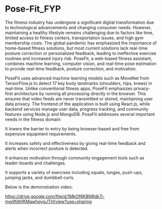 # Pose-Fit_FYP
The fitness industry has undergone a significant digital transformation due to technological advancements and changing consumer needs. However, maintaining a healthy lifestyle remains challenging due to factors like time, limited access to fitness centers, transportation issues, and high gym membership costs. The global pandemic has emphasized the importance of home-based fitness solutions, but most current solutions lack real-time posture correction or personalized feedback, leading to ineffective exercise routines and increased injury risk. PoseFit, a web-based fitness assistant, combines machine learning, computer vision, and real-time pose estimation to provide real-time feedback, posture correction, and motivation.

PoseFit uses advanced machine learning models such as MoveNet from TensorFlow.js to
detect 17 key body landmarks (shoulders, hips, knees) in real-time. Unlike conventional fitness
apps, PoseFit emphasizes privacy-first architecture by running all processing directly in the
browser. This ensures that video feeds are never transmitted or stored, maintaining user data
privacy. The frontend of the application is built using React.js, while backend services manage
user data, progress tracking, and community features using Node.js and MongoDB.
PoseFit addresses several important needs in the fitness domain:

It lowers the barrier to entry by being browser-based and free from expensive equipment requirements.

It increases safety and effectiveness by giving real-time feedback and alerts when incorrect posture is detected.

It enhances motivation through community engagement tools such as leader-boards and challenges.

It supports a variety of exercises including squats, lunges, push-ups, jumping jacks, and dumbbell curls.

Below is the demonstration video: 

https://drive.google.com/file/d/1MkOf6KBNRdk7i-mw9fdhfKMawhqygJTH/view?usp=sharing 
